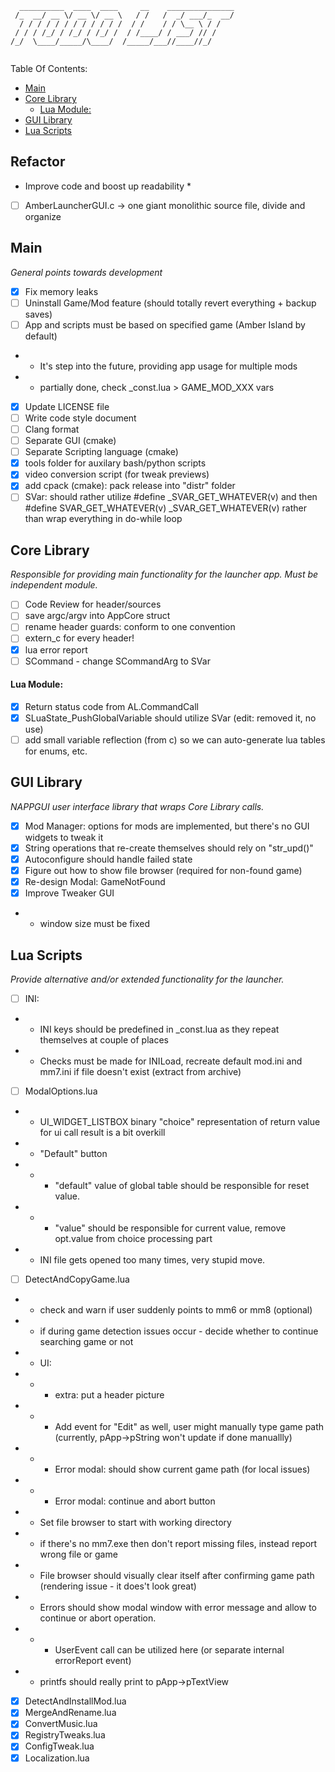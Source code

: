```
  __________  ____  ____     __    _______________
 /_  __/ __ \/ __ \/ __ \   / /   /  _/ ___/_  __/
  / / / / / / / / / / / /  / /    / / \__ \ / /   
 / / / /_/ / /_/ / /_/ /  / /____/ / ___/ // /    
/_/  \____/_____/\____/  /_____/___//____//_/     
                                                                                    
```
Table Of Contents:
- [Main](#main)
- [Core Library](#core-library)
    - [Lua Module:](#lua-module)
- [GUI Library](#gui-library)
- [Lua Scripts](#lua-scripts)

## Refactor
* Improve code and boost up readability *
- [ ] AmberLauncherGUI.c -> one giant monolithic source file, divide and organize

## Main
*General points towards development*

- [x] Fix memory leaks
- [ ] Uninstall Game/Mod feature (should totally revert everything + backup saves)
- [ ] App and scripts must be based on specified game (Amber Island by default)
- - It's step into the future, providing app usage for multiple mods
- - partially done, check _const.lua > GAME_MOD_XXX vars
- [x] Update LICENSE file
- [ ] Write code style document
- [ ] Clang format
- [ ] Separate GUI  (cmake)
- [ ] Separate Scripting language (cmake)
- [x] tools folder for auxilary bash/python scripts
- [x] video conversion script (for tweak previews)
- [x] add cpack (cmake): pack release into "distr" folder
- [ ] SVar: should rather utilize #define _SVAR_GET_WHATEVER(v) and then #define SVAR_GET_WHATEVER(v) _SVAR_GET_WHATEVER(v) rather than wrap everything in do-while loop

## Core Library
*Responsible for providing main functionality for the launcher app. Must be independent module.* 

- [ ] Code Review for header/sources
- [ ] save argc/argv into AppCore struct
- [ ] rename header guards: conform to one convention
- [ ] extern_c for every header!
- [x] lua error report
- [ ] SCommand - change SCommandArg to SVar
 
#### Lua Module:
- [x] Return status code from AL.CommandCall
- [x] SLuaState_PushGlobalVariable should utilize SVar (edit: removed it, no use)
- [ ] add small variable reflection (from c) so we can auto-generate lua tables for enums, etc.

## GUI Library 
*NAPPGUI user interface library that wraps Core Library calls.* 

- [x] Mod Manager: options for mods are implemented, but there's no GUI widgets to tweak it
- [x] String operations that re-create themselves should rely on "str_upd()"
- [x] Autoconfigure should handle failed state
- [x] Figure out how to show file browser (required for non-found game)
- [x] Re-design Modal: GameNotFound
- [x] Improve Tweaker GUI
- - window size must be fixed

## Lua Scripts
*Provide alternative and/or extended functionality for the launcher.*

- [ ] INI:
- - INI keys should be predefined in _const.lua as they repeat themselves at couple of places
- - Checks must be made for INILoad, recreate default mod.ini and mm7.ini if file doesn't exist (extract from archive) 
- [ ] ModalOptions.lua
- - UI_WIDGET_LISTBOX binary "choice" representation of return value for ui call result is a bit overkill
- - "Default" button
- - - "default" value of global table should be responsible for reset value.
- - - "value" should be responsible for current value, remove opt.value from choice processing part
- - INI file gets opened too many times, very stupid move.
- [ ] DetectAndCopyGame.lua
- - check and warn if user suddenly points to mm6 or mm8 (optional)
- - if during game detection issues occur - decide whether to continue searching game or not
- - UI:
- - - extra: put a header picture
- - - Add event for "Edit" as well, user might manually type game path (currently, pApp->pString won't update if done manuallly)
- - - Error modal:  should show current game path (for local issues)
- - - Error modal:  continue and abort button
- - Set file browser to start with working directory
- - if there's no mm7.exe then don't report missing files, instead report wrong file or game
- - File browser should visually clear itself after confirming game path (rendering issue - it does't look great)
- - Errors should show modal window with error message and allow to continue or abort operation.
- - - UserEvent call can be utilized here (or separate internal errorReport event)
- - printfs should really print to pApp->pTextView
- [X] DetectAndInstallMod.lua
- [X] MergeAndRename.lua
- [X] ConvertMusic.lua
- [X] RegistryTweaks.lua
- [X] ConfigTweak.lua
- [X] Localization.lua